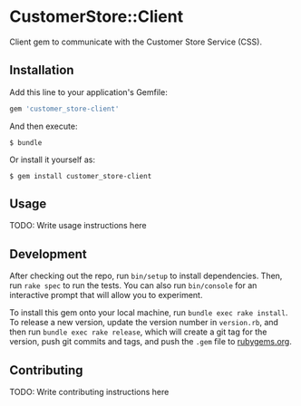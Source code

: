 # CustomerStore::Client

Client gem to communicate with the Customer Store Service (CSS).

## Installation

Add this line to your application's Gemfile:

```ruby
gem 'customer_store-client'
```

And then execute:

    $ bundle

Or install it yourself as:

    $ gem install customer_store-client

## Usage

TODO: Write usage instructions here

## Development

After checking out the repo, run `bin/setup` to install dependencies. Then, run `rake spec` to run the tests. You can also run `bin/console` for an interactive prompt that will allow you to experiment.

To install this gem onto your local machine, run `bundle exec rake install`. To release a new version, update the version number in `version.rb`, and then run `bundle exec rake release`, which will create a git tag for the version, push git commits and tags, and push the `.gem` file to [rubygems.org](https://rubygems.org).

## Contributing

TODO: Write contributing instructions here

